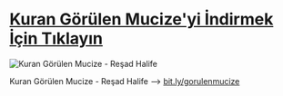 # [Kuran Görülen Mucize'yi İndirmek İçin Tıklayın](https://github.com/ResadHalife/KuranGorulenMucize/raw/master/Kuran%20Görülen%20Mucize%20-%20Reşad%20Halife.pdf)
![Kuran Görülen Mucize - Reşad Halife]([https://raw.githubusercontent.com/ResadHalife/KuranGorulenMucize/master/kapak.png](https://raw.githubusercontent.com/Rashad-Khalifa/QURAN-VISUAL-PRESENTATION-OF-THE-MIRACLE/main/Türkçe/kapak.png)https://raw.githubusercontent.com/Rashad-Khalifa/QURAN-VISUAL-PRESENTATION-OF-THE-MIRACLE/main/Türkçe/kapak.png)

Kuran Görülen Mucize - Reşad Halife  -->  [bit.ly/gorulenmucize](http://bit.ly/gorulenmucize)
